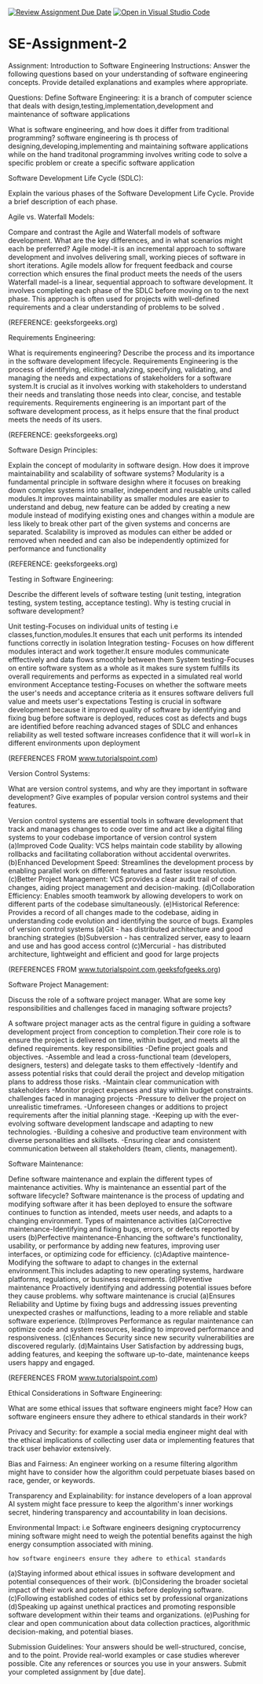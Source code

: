 [![Review Assignment Due Date](https://classroom.github.com/assets/deadline-readme-button-24ddc0f5d75046c5622901739e7c5dd533143b0c8e959d652212380cedb1ea36.svg)](https://classroom.github.com/a/-ucQIGTc)
[![Open in Visual Studio Code](https://classroom.github.com/assets/open-in-vscode-718a45dd9cf7e7f842a935f5ebbe5719a5e09af4491e668f4dbf3b35d5cca122.svg)](https://classroom.github.com/online_ide?assignment_repo_id=15248143&assignment_repo_type=AssignmentRepo)
# SE-Assignment-2
Assignment: Introduction to Software Engineering
Instructions:
Answer the following questions based on your understanding of software engineering concepts. Provide detailed explanations and examples where appropriate.

Questions:
Define Software Engineering:
it is a branch of computer science that deals with design,testing,implementation,development and maintenance of software applications


What is software engineering, and how does it differ from traditional programming?
software engineering is th process of designing,developing,implementing and maintaining software applications while on the hand traditonal programming involves writing code to solve a specific problem or create a specific software application

Software Development Life Cycle (SDLC):

Explain the various phases of the Software Development Life Cycle. Provide a brief description of each phase.


Agile vs. Waterfall Models:

Compare and contrast the Agile and Waterfall models of software development. What are the key differences, and in what scenarios might each be preferred?
Agile model-it is an incremental approach to software development and involves delivering small, working pieces of software in short iterations. Agile models allow for frequent feedback and course correction which ensures the final product meets the needs of the users
Waterfall madel-is a linear, sequential approach to software development. It involves completing each phase of the SDLC before moving on to the next phase. This approach is often used for projects with well-defined requirements and a clear understanding of problems to be solved .

(REFERENCE: geeksforgeeks.org)


Requirements Engineering:

What is requirements engineering? Describe the process and its importance in the software development lifecycle.
Requirements Engineering is the process of identifying, eliciting, analyzing, specifying, validating, and managing the needs and expectations of stakeholders for a software system.It is crucial as it  involves working with stakeholders to understand their needs and translating those needs into clear, concise, and testable requirements. Requirements engineering is an important part of the software development process, as it helps ensure that the final product meets the needs of its users.

(REFERENCE: geeksforgeeks.org)

Software Design Principles:

Explain the concept of modularity in software design. How does it improve maintainability and scalability of software systems?
Modularity is a fundamental principle in software desighn where it focuses on breaking down complex systems into smaller, independent and reusable units called modules.It improves maintainability as smaller modules are easier to understand and debug, new feature can be added by creating a new module instead of modifying existing ones and changes within a module are less likely to break other part of the given systems and concerns are separated. Scalability is improved as modules can either be added or removed when needed and can also be independently optimized for performance and functionality

(REFERENCE: geeksforgeeks.org)

Testing in Software Engineering:

Describe the different levels of software testing (unit testing, integration testing, system testing, acceptance testing). Why is testing crucial in software development?

Unit testing-Focuses on individual units of testing i.e classes,function,modules.It ensures that each unit performs its intended functions correctly in isolation
Integration testing- Focuses on how different modules interact and work together.It ensure modules communicate efffectively and data flows smoothly between them
System testing-Focuses on entire software system as a whole as it makes sure system fulfills its overall requirements and performs as expected in a simulated real world environment
Acceptance testing-Focuses on whether the software meets the user's needs and acceptance criteria as it ensures software delivers full value and meets user's expectations
Testing is crucial in software development because it improved quality of software by identifying and fixing bug before software is deployed, reduces cost as defects and bugs are identified before reaching advanced stages of SDLC and enhances reliability as well tested software increases confidence that it will worl=k in different environments upon deployment

(REFERENCES FROM www.tutorialspoint.com)

Version Control Systems:

What are version control systems, and why are they important in software development? Give examples of popular version control systems and their features.

Version control systems are essential tools in software development that track and manages changes to code over time
and act like a digital filing systems to your codebase
    importance of version control system
(a)Improved Code Quality: VCS helps maintain code stability by allowing rollbacks and facilitating collaboration without accidental overwrites.
(b)Enhanced Development Speed: Streamlines the development process by enabling parallel work on different features and faster issue resolution.
(c)Better Project Management: VCS provides a clear audit trail of code changes, aiding project management and decision-making.
(d)Collaboration Efficiency: Enables smooth teamwork by allowing developers to work on different parts of the codebase simultaneously.
(e)Historical Reference: Provides a record of all changes made to the codebase, aiding in understanding code evolution and identifying the source of bugs.
     Examples of version control systems
(a)Git - has distributed architecture and  good branching strategies 
(b)Subversion - has centralized server, easy to leaarn and use and has good access control
(c)Mercurial - has distributed architecture, lightweight and efficient and good for large projects

(REFERENCES FROM www.tutorialspoint.com,geeksfofgeeks.org)

Software Project Management:

Discuss the role of a software project manager. What are some key responsibilities and challenges faced in managing software projects?

A software project manager  acts as the central figure in guiding a software development project from conception to completion.Their core role is to ensure the project is delivered on time, within budget, and meets all the defined requirements.
    key responsibilities
-Define project goals and objectives.
-Assemble and lead a cross-functional team (developers, designers, testers) and delegate tasks to them effectively
-Identify and assess potential risks that could derail the project and develop mitigation plans to address those risks.
-Maintain clear communication with stakeholders 
-Monitor project expenses and stay within budget constraints.
    challenges faced in managing projects
-Pressure to deliver the project on unrealistic timeframes.
-Unforeseen changes or additions to project requirements after the initial planning stage.
-Keeping up with the ever-evolving software development landscape and adapting to new technologies.
-Building a cohesive and productive team environment with diverse personalities and skillsets.
-Ensuring clear and consistent communication between all stakeholders (team, clients, management).

Software Maintenance:

Define software maintenance and explain the different types of maintenance activities. Why is maintenance an essential part of the software lifecycle?
Software maintenance is the process of updating and modifying software after it has been deployed to ensure the software continues to function as intended, meets user needs, and adapts to a changing environment.
  Types of maintenance activities
(a)Corrective maintenance-Identifying and fixing bugs, errors, or defects reported by users
(b)Perfective maintenance-Enhancing the software's functionality, usability, or performance by adding new features, improving user interfaces, or optimizing code for efficiency.
(c)Adaptive maintence-Modifying the software to adapt to changes in the external environment.This includes adapting to new operating systems, hardware platforms, regulations, or business requirements.
(d)Preventive maintenance Proactively identifying and addressing potential issues before they cause problems.
  why software maintenance is crucial
(a)Ensures Reliability and Uptime by fixing bugs and addressing issues preventing unexpected crashes or malfunctions, leading to a more reliable and stable software experience.
(b)Improves Performance as regular maintenance can optimize code and system resources, leading to improved performance and responsiveness.
(c)Enhances Security since new security vulnerabilities are discovered regularly.
(d)Maintains User Satisfaction by addressing bugs, adding features, and keeping the software up-to-date, maintenance keeps users happy and engaged.

(REFERENCES FROM www.tutorialspoint.com)

Ethical Considerations in Software Engineering:

What are some ethical issues that software engineers might face? How can software engineers ensure they adhere to ethical standards in their work?

Privacy and Security: for example  a social media engineer might deal with the ethical implications of collecting user data or implementing features that track user behavior extensively.

Bias and Fairness: An engineer working on a resume filtering algorithm might have to consider how the algorithm could perpetuate biases based on race, gender, or keywords.

Transparency and Explainability: for instance developers of a loan approval AI system might face pressure to keep the algorithm's inner workings secret, hindering transparency and accountability in loan decisions.

Environmental Impact: i.e Software engineers designing cryptocurrency mining software might need to weigh the potential benefits against the high energy consumption associated with mining.

    how software engineers ensure they adhere to ethical standards
(a)Staying informed about ethical issues in software development and potential consequences of their work.
(b)Considering the broader societal impact of their work and potential risks before deploying software.
(c)Following established codes of ethics set by professional organizations 
(d)Speaking up against unethical practices and promoting responsible software development within their teams and organizations.
(e)Pushing for clear and open communication about data collection practices, algorithmic decision-making, and potential biases.


Submission Guidelines:
Your answers should be well-structured, concise, and to the point.
Provide real-world examples or case studies wherever possible.
Cite any references or sources you use in your answers.
Submit your completed assignment by [due date].
